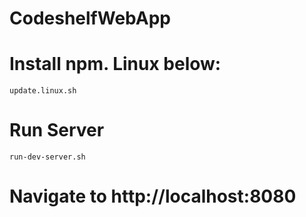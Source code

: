 CodeshelfWebApp
===============

# Install npm. Linux below:
  `update.linux.sh`

# Run Server

   `run-dev-server.sh`

# Navigate to http://localhost:8080
